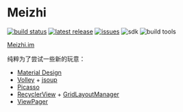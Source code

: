 Meizhi
======

[![build status][travis-image]][travis-url] [![latest release][release-image]][release-url] [![issues][issues-image]][issues-url] ![sdk][sdk-image] ![build tools][build-tools-image]

[travis-image]: https://img.shields.io/travis/xingrz/meizhi.svg?style=flat-square
[travis-url]: https://travis-ci.org/xingrz/meizhi
[release-image]: https://img.shields.io/github/release/xingrz/meizhi.svg?style=flat-square
[release-url]: https://github.com/xingrz/meizhi/releases/latest
[issues-image]: https://img.shields.io/github/issues/xingrz/meizhi.svg?style=flat-square
[issues-url]: https://github.com/xingrz/meizhi/issues
[sdk-image]: https://img.shields.io/badge/sdk-android--21-green.svg?style=flat-square
[build-tools-image]: https://img.shields.io/badge/build--tools-21.1.2-green.svg?style=flat-square

[Meizhi.im](http://meizhi.im)

纯粹为了尝试一些新的玩意：

- [Material Design](https://www.google.com/design/spec)
- [Volley](http://developer.android.com/training/volley/index.html) + [jsoup](http://jsoup.org/)
- [Picasso](https://square.github.io/picasso/)
- [RecyclerView](https://developer.android.com/reference/android/support/v7/widget/RecyclerView.html) + [GridLayoutManager](https://developer.android.com/reference/android/support/v7/widget/GridLayoutManager.html)
- [ViewPager](https://developer.android.com/reference/android/support/v4/view/ViewPager.html)
